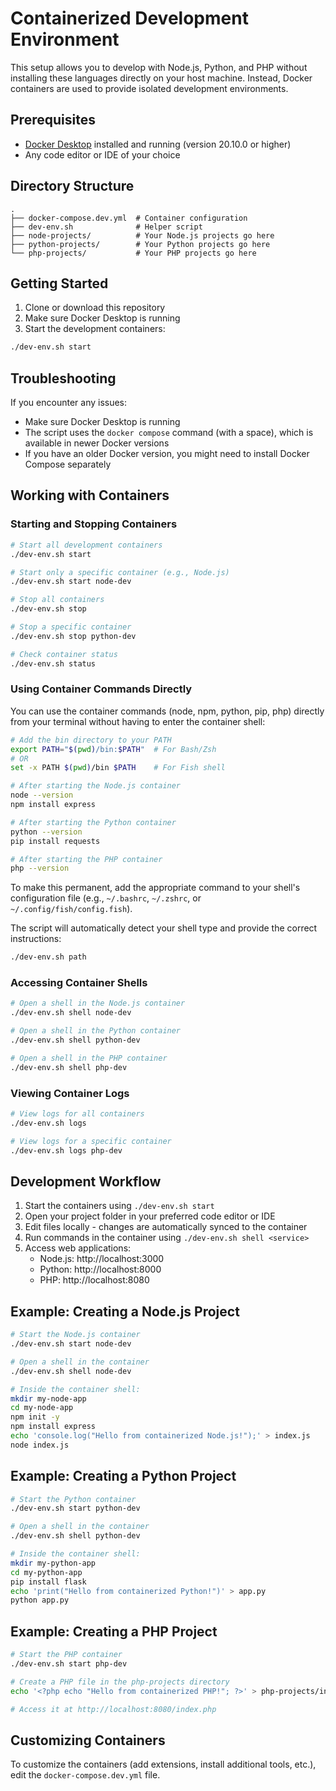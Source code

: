 # Containerized Development Environment

This setup allows you to develop with Node.js, Python, and PHP without installing these languages directly on your host machine. Instead, Docker containers are used to provide isolated development environments.

## Prerequisites

- [Docker Desktop](https://www.docker.com/products/docker-desktop/) installed and running (version 20.10.0 or higher)
- Any code editor or IDE of your choice

## Directory Structure

```
.
├── docker-compose.dev.yml  # Container configuration
├── dev-env.sh              # Helper script
├── node-projects/          # Your Node.js projects go here
├── python-projects/        # Your Python projects go here
└── php-projects/           # Your PHP projects go here
```

## Getting Started

1. Clone or download this repository
2. Make sure Docker Desktop is running
3. Start the development containers:

```bash
./dev-env.sh start
```

## Troubleshooting

If you encounter any issues:

- Make sure Docker Desktop is running
- The script uses the `docker compose` command (with a space), which is available in newer Docker versions
- If you have an older Docker version, you might need to install Docker Compose separately

## Working with Containers

### Starting and Stopping Containers

```bash
# Start all development containers
./dev-env.sh start

# Start only a specific container (e.g., Node.js)
./dev-env.sh start node-dev

# Stop all containers
./dev-env.sh stop

# Stop a specific container
./dev-env.sh stop python-dev

# Check container status
./dev-env.sh status
```

### Using Container Commands Directly

You can use the container commands (node, npm, python, pip, php) directly from your terminal without having to enter the container shell:

```bash
# Add the bin directory to your PATH
export PATH="$(pwd)/bin:$PATH"  # For Bash/Zsh
# OR
set -x PATH $(pwd)/bin $PATH    # For Fish shell

# After starting the Node.js container
node --version
npm install express

# After starting the Python container
python --version
pip install requests

# After starting the PHP container
php --version
```

To make this permanent, add the appropriate command to your shell's configuration file (e.g., `~/.bashrc`, `~/.zshrc`, or `~/.config/fish/config.fish`).

The script will automatically detect your shell type and provide the correct instructions:

```bash
./dev-env.sh path
```

### Accessing Container Shells

```bash
# Open a shell in the Node.js container
./dev-env.sh shell node-dev

# Open a shell in the Python container
./dev-env.sh shell python-dev

# Open a shell in the PHP container
./dev-env.sh shell php-dev
```

### Viewing Container Logs

```bash
# View logs for all containers
./dev-env.sh logs

# View logs for a specific container
./dev-env.sh logs php-dev
```

## Development Workflow

1. Start the containers using `./dev-env.sh start`
2. Open your project folder in your preferred code editor or IDE
3. Edit files locally - changes are automatically synced to the container
4. Run commands in the container using `./dev-env.sh shell <service>`
5. Access web applications:
   - Node.js: http://localhost:3000
   - Python: http://localhost:8000
   - PHP: http://localhost:8080

## Example: Creating a Node.js Project

```bash
# Start the Node.js container
./dev-env.sh start node-dev

# Open a shell in the container
./dev-env.sh shell node-dev

# Inside the container shell:
mkdir my-node-app
cd my-node-app
npm init -y
npm install express
echo 'console.log("Hello from containerized Node.js!");' > index.js
node index.js
```

## Example: Creating a Python Project

```bash
# Start the Python container
./dev-env.sh start python-dev

# Open a shell in the container
./dev-env.sh shell python-dev

# Inside the container shell:
mkdir my-python-app
cd my-python-app
pip install flask
echo 'print("Hello from containerized Python!")' > app.py
python app.py
```

## Example: Creating a PHP Project

```bash
# Start the PHP container
./dev-env.sh start php-dev

# Create a PHP file in the php-projects directory
echo '<?php echo "Hello from containerized PHP!"; ?>' > php-projects/index.php

# Access it at http://localhost:8080/index.php
```

## Customizing Containers

To customize the containers (add extensions, install additional tools, etc.), edit the `docker-compose.dev.yml` file. 